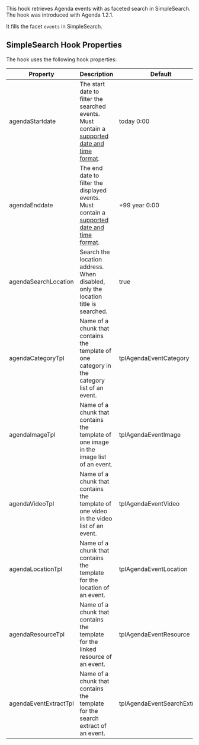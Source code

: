 This hook retrieves Agenda events with as faceted search in SimpleSearch. The
hook was introduced with Agenda 1.2.1.

It fills the facet `events` in SimpleSearch.

## SimpleSearch Hook Properties

The hook uses the following hook properties:

| Property              | Description                                                                                                                                        | Default                     |
|-----------------------|----------------------------------------------------------------------------------------------------------------------------------------------------|-----------------------------|
| agendaStartdate       | The start date to filter the searched events. Must contain a [supported date and time format](https://www.php.net/manual/de/datetime.formats.php). | today 0:00                  |
| agendaEnddate         | The end date to filter the displayed events. Must contain a [supported date and time format](https://www.php.net/manual/de/datetime.formats.php).  | +99 year 0:00               |
| agendaSearchLocation  | Search the location address. When disabled, only the location title is searched.                                                                   | true                        |
| agendaCategoryTpl     | Name of a chunk that contains the template of one category in the category list of an event.                                                       | tplAgendaEventCategory      |
| agendaImageTpl        | Name of a chunk that contains the template of one image in the image list of an event.                                                             | tplAgendaEventImage         |
| agendaVideoTpl        | Name of a chunk that contains the template of one video in the video list of an event.                                                             | tplAgendaEventVideo         |
| agendaLocationTpl     | Name of a chunk that contains the template for the location of an event.                                                                           | tplAgendaEventLocation      |
| agendaResourceTpl     | Name of a chunk that contains the template for the linked resource of an event.                                                                    | tplAgendaEventResource      |
| agendaEventExtractTpl | Name of a chunk that contains the template for the search extract of an event.                                                                     | tplAgendaEventSearchExtract |
